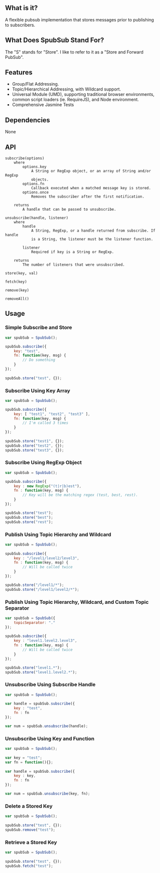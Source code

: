 ## What is it?

A flexible pubsub implementation that stores messages prior to publishing to 
subscribers.  

## What Does SpubSub Stand For?

The "S" stands for "Store".  I like to refer to it as a "Store and Forward 
PubSub".

## Features

* Group/Flat Addressing.
* Topic/Hierarchical Addressing, with Wildcard support.
* Universal Module (UMD), supporting traditional browser environments, common script loaders (ie. RequireJS), and Node environment.
* Comprehensive Jasmine Tests

## Dependencies

None

## API

```
subscribe(options)
	where 
		options.key 
			A String or RegExp object, or an array of String and/or RegExp 
			objects.
		options.fn 
			Callback executed when a matched message key is stored.
		options.once 
			Removes the subscriber after the first notification.
		
	returns 
		A handle that can be passed to unsubscribe.	

unsubscribe(handle, listener)
	where 
		handle
			A String, RegExp, or a handle returned from subscribe. If handle 
			is a String, the listener must be the listener function.
		
		listener
			Required if key is a String or RegExp.
		
	returns
		The number of listeners that were unsubscribed.	
		
store(key, val)	

fetch(key)

remove(key)

removeAll()	 
```

## Usage

### Simple Subscribe and Store
```javascript
var spubSub = SpubSub();

spubSub.subscribe({
	key: "test",
	fn: function(key, msg) {
		// Do something
	}
});
		
spubSub.store("test", {});		
```

### Subscribe Using Key Array
```javascript
var spubSub = SpubSub();

spubSub.subscribe({
	key: [ "test1", "test2", "test3" ],
	fn: function(key, msg) {
		// I'm called 3 times
	}
});		
		
spubSub.store("test1", {});
spubSub.store("test2", {});
spubSub.store("test3", {});		
```

### Subscribe Using RegExp Object
```javascript
var spubSub = SpubSub();

spubSub.subscribe({
	key : new RegExp("(t|r|b)est"),
	fn : function(key, msg) {
		// Key will be the matching regex (test, best, rest).
	}
});

spubSub.store("test");
spubSub.store("best");
spubSub.store("rest");		
```

### Publish Using Topic Hierarchy and Wildcard
```javascript
var spubSub = SpubSub();
		
spubSub.subscribe({
	key : "/level1/level2/level3",
	fn : function(key, msg) {
		// Will be called twice
	}
});

spubSub.store("/level1/*");
spubSub.store("/level1/level2/*");
```

### Publish Using Topic Hierarchy, Wildcard, and Custom Topic Separator
```javascript
var spubSub = SpubSub({
	topicSeparator: "."
});
		
spubSub.subscribe({
	key : "level1.level2.level3",
	fn : function(key, msg) {
		// Will be called twice
	}
});

spubSub.store("level1.*");
spubSub.store("level1.level2.*");
```

### Unsubscribe Using Subscribe Handle
```javascript
var spubSub = SpubSub();
		
var handle = spubSub.subscribe({
	key : "test",
	fn : fn
});

var num = spubSub.unsubscribe(handle);
```

### Unsubscribe Using Key and Function
```javascript
var spubSub = SpubSub();
		
var key = "test";
var fn = function(){};
		
var handle = spubSub.subscribe({
	key : key,
	fn : fn
});

var num = spubSub.unsubscribe(key, fn);
```

### Delete a Stored Key
```javascript
var spubSub = SpubSub();
		
spubSub.store("test", {});
spubSub.remove("test");
```

### Retrieve a Stored Key
```javascript
var spubSub = SpubSub();
		
spubSub.store("test", {});
spubSub.fetch("test");
```